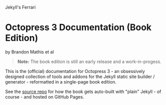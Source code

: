 Jekyll's Ferrari

# Octopress 3 Documentation (Book Edition)

by Brandon Mathis et al

> **Note:** The book edition is still an early release and a work-in-progess.


This is the (official) documentation
for Octopress 3 - an obsessively designed collection of tools and addons
for the Jekyll static site builder / generator - 
reformatted in a single-page book edition.

See the [source repo](https://github.com/hydepress/hydepress.github.io) for how
the book gets auto-built with "plain" Jekyll - of course - and hosted on GitHub Pages.


